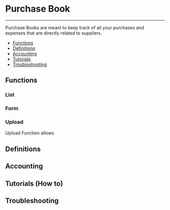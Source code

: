 # Purchase Book
---

Purchase Books are meant to keep track of all your purchases and expenses that are directly related to suppliers.

- [Functions](#section-1)
- [Definitions](#section-2)
- [Accounting](#section-3)
- [Tutorials](#section-4)
- [Troubleshooting](#section-5)

<a name="section-1"></a>
## Functions

### List

### Form

### Upload
Upload Function allows

<a name="section-2"></a>
## Definitions

<a name="section-3"></a>
## Accounting

<a name="section-4"></a>
## Tutorials (How to)

<a name="section-5"></a>
## Troubleshooting
